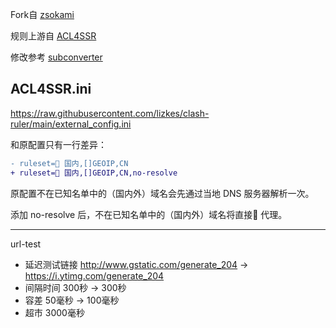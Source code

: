 Fork自 [zsokami](https://github.com/zsokami/ACL4SSR)

规则上游自 [ACL4SSR](https://github.com/ACL4SSR/ACL4SSR/tree/master)

修改参考 [subconverter](https://github.com/tindy2013/subconverter/blob/master/README-cn.md)

## ACL4SSR.ini

https://raw.githubusercontent.com/lizkes/clash-ruler/main/external_config.ini

和原配置只有一行差异：

```diff
- ruleset=🎯 国内,[]GEOIP,CN
+ ruleset=🎯 国内,[]GEOIP,CN,no-resolve
```

原配置不在已知名单中的（国内外）域名会先通过当地 DNS 服务器解析一次。

添加 no-resolve 后，不在已知名单中的（国内外）域名将直接🚀 代理。

---

url-test
- 延迟测试链接 http://www.gstatic.com/generate_204 -> https://i.ytimg.com/generate_204
- 间隔时间 300秒 -> 300秒
- 容差 50毫秒 -> 100毫秒
- 超市 3000毫秒